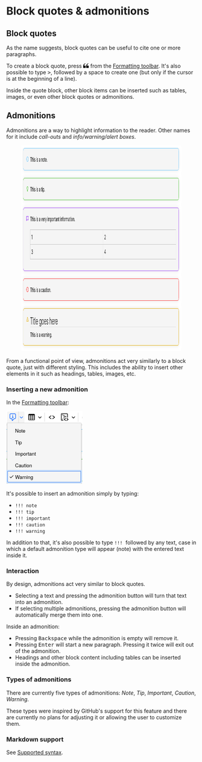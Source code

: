 # Block quotes & admonitions
## Block quotes

As the name suggests, block quotes can be useful to cite one or more paragraphs.

To create a block quote, press <img src="Block quotes &amp; admonitions.png" width="15" height="12"> from the <a class="reference-link" href="Formatting%20toolbar.md">Formatting toolbar</a>. It's also possible to type <kbd>&gt;</kbd>, followed by a space to create one (but only if the cursor is at the beginning of a line).

Inside the quote block, other block items can be inserted such as tables, images, or even other block quotes or admonitions.

## Admonitions

Admonitions are a way to highlight information to the reader. Other names for it include _call-outs_ and _info/warning/alert boxes_.

<figure class="image image-style-align-center"><img style="aspect-ratio:959/547;" src="2_Block quotes &amp; admonitions.png" width="959" height="547"></figure>

From a functional point of view, admonitions act very similarly to a block quote, just with different styling. This includes the ability to insert other elements in it such as headings, tables, images, etc.

### Inserting a new admonition

In the <a class="reference-link" href="Formatting%20toolbar.md">Formatting toolbar</a>:

![](1_Block%20quotes%20&%20admonitions.png)

It's possible to insert an admonition simply by typing:

*   `!!! note`
*   `!!! tip`
*   `!!! important`
*   `!!! caution`
*   `!!! warning`

In addition to that, it's also possible to type `!!!`  followed by any text, case in which a default admonition type will appear (note) with the entered text inside it.

### Interaction

By design, admonitions act very similar to block quotes.

*   Selecting a text and pressing the admonition button will turn that text into an admonition.
*   If selecting multiple admonitions, pressing the admonition button will automatically merge them into one.

Inside an admonition:

*   Pressing <kbd>Backspace</kbd> while the admonition is empty will remove it.
*   Pressing <kbd>Enter</kbd> will start a new paragraph. Pressing it twice will exit out of the admonition.
*   Headings and other block content including tables can be inserted inside the admonition.

### Types of admonitions

There are currently five types of admonitions: _Note_, _Tip_, _Important_, _Caution_, _Warning_.

These types were inspired by GitHub's support for this feature and there are currently no plans for adjusting it or allowing the user to customize them.

### Markdown support

See <a class="reference-link" href="../../Basic%20Concepts%20and%20Features/Import%20%26%20Export/Markdown/Supported%20syntax.md">Supported syntax</a>.